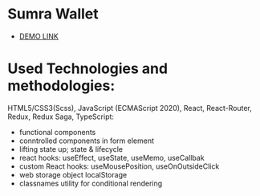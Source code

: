 # Sumra Wallet

- [DEMO LINK](https://Smikhotur.github.io/sumra-wallet/)

# Used Technologies and methodologies:

HTML5/CSS3(Scss), JavaScript (ECMAScript 2020), React, React-Router, Redux, Redux Saga, TypeScript:

- functional components
- conntrolled components in form element
- lifting state up; state & lifecycle
- react hooks: useEffect, useState, useMemo, useCallbak
- custom React hooks: useMousePosition, useOnOutsideClick
- web storage object localStorage
- classnames utility for conditional rendering

